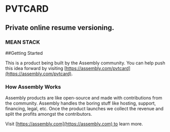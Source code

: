 # PVTCARD

## Private online resume versioning.

### MEAN STACK

##Getting Started

This is a product being built by the Assembly community. You can help push this idea forward by visiting [https://assembly.com/pvtcard](https://assembly.com/pvtcard).

### How Assembly Works

Assembly products are like open-source and made with contributions from the community. Assembly handles the boring stuff like hosting, support, financing, legal, etc. Once the product launches we collect the revenue and split the profits amongst the contributors.

Visit [https://assembly.com](https://assembly.com) to learn more.
